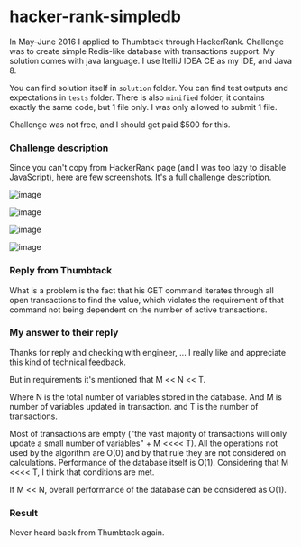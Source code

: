 # hacker-rank-simpledb

In  May-June 2016 I applied to Thumbtack through HackerRank. Challenge was to create simple Redis-like database with transactions support. My solution comes with java language. I use ItelliJ IDEA CE as my IDE, and Java 8.

You can find solution itself in `solution` folder. You can find test outputs and expectations in `tests` folder. There is also `minified` folder, it contains exactly the same code, but 1 file only. I was only allowed to submit 1 file.

Challenge was not free, and I should get paid $500 for this.

### Challenge description

Since you can't copy from HackerRank page (and I was too lazy to disable JavaScript), here are few screenshots. It's a full challenge description.

![image](https://cloud.githubusercontent.com/assets/1477672/15803197/bc504ba0-2a86-11e6-8bb0-20fe8debced2.png)

![image](https://cloud.githubusercontent.com/assets/1477672/15803200/d241c506-2a86-11e6-94fb-ceefdf3a6aaf.png)

![image](https://cloud.githubusercontent.com/assets/1477672/15803202/def52df6-2a86-11e6-9f81-7d15d86e371f.png)

![image](https://cloud.githubusercontent.com/assets/1477672/15803203/eb11e7fa-2a86-11e6-9072-3ab4e9620c03.png)

### Reply from Thumbtack

What is a problem is the fact that his GET command iterates through all open transactions to find the value, which violates the requirement of that command not being dependent on the number of active transactions.

### My answer to their reply

Thanks for reply and checking with engineer, ... I really like and appreciate this kind of technical feedback.

But in requirements it's mentioned that M << N << T.

Where N is the total number of variables stored in the database.
And M is number of variables updated in transaction.
and T is the number of transactions.

Most of transactions are empty ("the vast majority of transactions will only update a small number of variables" + M <<<< T). All the operations not used by the algorithm are O(0) and by that rule they are not considered on calculations. Performance of the database itself is O(1). Considering that M <<<< T, I think that conditions are met.

If M << N, overall performance of the database can be considered as O(1).

### Result

Never heard back from Thumbtack again.
